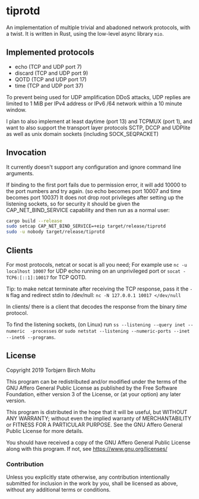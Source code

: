 # tiprotd

An implementation of multiple trivial and abadoned network protocols, with a twist.
It is written in Rust, using the low-level async library `mio`.

## Implemented protocols

* echo (TCP and UDP port 7)
* discard (TCP and UDP port 9)
* QOTD (TCP and UDP port 17)
* time (TCP and UDP port 37)

To prevent being used for UDP amplification DDoS attacks, UDP replies are
limited to 1 MiB per IPv4 address or IPv6 /64 network within a 10 minute window.

I plan to also implement at least daytime (port 13) and TCPMUX (port 1),
and want to also support the transport layer protocols SCTP, DCCP and UDPlite
as well as unix domain sockets (including SOCK_SEQPACKET)

## Invocation

It currently doesn't support any configuration and ignore command line arguments.

If binding to the first port fails due to permission error, it will add 10000 to
the port numbers and try again. (so echo becomes port 10007 and time becomes port
10037)
It does not drop root privileges after setting up the listening sockets, so for
security it should be given the CAP_NET_BIND_SERVICE capability and then run as
a normal user:

```sh
cargo build --release
sudo setcap CAP_NET_BIND_SERVICE=+eip target/release/tiprotd
sudo -u nobody target/release/tiprotd
```

## Clients

For most protocols, netcat or socat is all you need;
For example use `nc -u localhost 10007` for UDP echo running on an unprivileged port or
`socat - TCP6:[::1]:10017` for TCP QOTD.

Tip: to make netcat terminate after receiving the TCP response, pass it the `-N` flag and redirect stdin to /dev/null: `nc -N 127.0.0.1 10017 </dev/null`

In clients/ there is a client that decodes the response from the binary *time* protocol.

To find the listening sockets, (on Linux) run `ss --listening --query inet --numeric  -processes` or `sudo netstat --listening --numeric-ports --inet --inet6 --programs`.

## License

Copyright 2019 Torbjørn Birch Moltu

This program can be redistributed and/or modified under the terms of the
GNU Affero General Public License as published by the Free Software Foundation,
either version 3 of the License, or (at your option) any later version.

This program is distributed in the hope that it will be useful,
but WITHOUT ANY WARRANTY; without even the implied warranty of MERCHANTABILITY
or FITNESS FOR A PARTICULAR PURPOSE.
See the GNU Affero General Public License for more details.

You should have received a copy of the GNU Affero General Public License
along with this program. If not, see https://www.gnu.org/licenses/

### Contribution

Unless you explicitly state otherwise, any contribution intentionally
submitted for inclusion in the work by you, shall be licensed as above,
without any additional terms or conditions.
